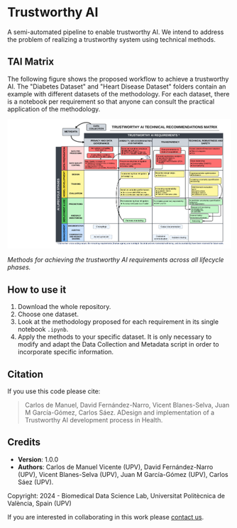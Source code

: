 # Trustworthy AI
A semi-automated pipeline to enable trustworthy AI. We intend to address the problem of realizing a trustworthy system using technical methods.

## TAI Matrix
The following figure shows the proposed workflow to achieve a trustworthy AI. The "Diabetes Dataset" and "Heart Disease Dataset" folders contain an example with different datasets of the methodology. For each dataset, there is a notebook per requirement so that anyone can consult the practical application of the methodology.

<img src="https://github.com/bdslab-upv/trustworthy-ai/blob/main/data/TAI_Matrix.png">

*Methods for achieving the trustworthy AI requirements across all lifecycle phases.*

## How to use it
1. Download the whole repository.
2. Choose one dataset.
3. Look at the methodology proposed for each requirement in its single notebook `.ipynb`.
4. Apply the methods to your specific dataset.
It is only necessary to modify and adapt the Data Collection and Metadata script in order to incorporate specific information.

## Citation
If you use this code please cite:

<blockquote style='font-size:14px'> Carlos de Manuel, David Fernández-Narro, Vicent Blanes-Selva, Juan M García-Gómez, Carlos Sáez. ADesign and implementation of a Trustworthy AI development process in Health.</blockquote>

## Credits
- **Version**: 1.0.0
- **Authors**: Carlos de Manuel Vicente (UPV), David Fernández-Narro (UPV), Vicent Blanes-Selva (UPV), Juan M García-Gómez (UPV), Carlos Sáez (UPV).

Copyright: 2024 - Biomedical Data Science Lab, Universitat Politècnica de València, Spain (UPV)

If you are interested in collaborating in this work please [contact us](mailto:carsaesi@upv.es).



